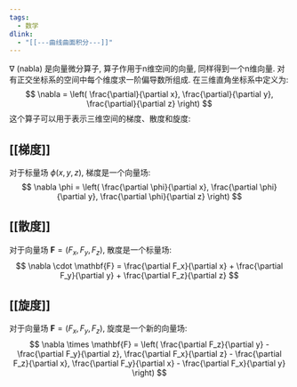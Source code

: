 ```yaml
---
tags:
  - 数学
dlink:
  - "[[---曲线曲面积分---]]"
---
```

$\nabla$ (nabla) 是向量微分算子, 算子作用于n维空间的向量, 同样得到一个n维向量. 
对有正交坐标系的空间中每个维度求一阶偏导数所组成. 在三维直角坐标系中定义为: 
$$ \nabla = \left( \frac{\partial}{\partial x}, \frac{\partial}{\partial y}, \frac{\partial}{\partial z} \right) $$
这个算子可以用于表示三维空间的梯度、散度和旋度: 

## [[梯度]]
对于标量场 $\phi(x, y, z)$, 梯度是一个向量场:   $$ \nabla \phi = \left( \frac{\partial \phi}{\partial x}, \frac{\partial \phi}{\partial y}, \frac{\partial \phi}{\partial z} \right) $$
## [[散度]]
对于向量场 $\mathbf{F} = (F_x, F_y, F_z)$, 散度是一个标量场:   $$ \nabla \cdot \mathbf{F} = \frac{\partial F_x}{\partial x} + \frac{\partial F_y}{\partial y} + \frac{\partial F_z}{\partial z} $$

## [[旋度]]
对于向量场 $\mathbf{F} = (F_x, F_y, F_z)$, 旋度是一个新的向量场:   $$ \nabla \times \mathbf{F} = \left( \frac{\partial F_z}{\partial y} - \frac{\partial F_y}{\partial z}, \frac{\partial F_x}{\partial z} - \frac{\partial F_z}{\partial x}, \frac{\partial F_y}{\partial x} - \frac{\partial F_x}{\partial y} \right) $$
